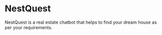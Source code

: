 # NestQuest
NestQuest is a real estate chatbot that helps to find your dream house as per your requirements.
